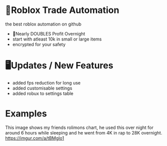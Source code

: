 # 🤖Roblox Trade Automation
the best roblox automation on github

- 💸Nearly DOUBLES Profit Overnight
- start with atleast 10k in small or large items
- encrypted for your safety

# 🖥️Updates / New Features

- added fps reduction for long use
- added customisable settings
- added robux to settings table

# Examples

This image shows my friends rolimons chart, he used this over night for around 6 hours while sleeping and he went from 4K in rap to 28K overnight.
https://imgur.com/a/tBMgIo1
